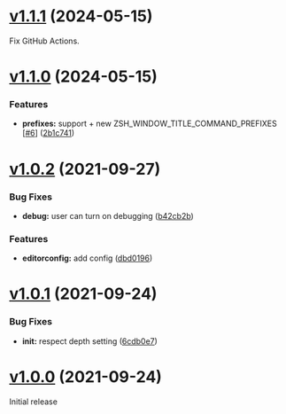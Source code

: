 # [v1.1.1](https://github.com/olets/zsh-window-title/compare/v1.1.0...v1.1.1) (2024-05-15)

Fix GitHub Actions.

# [v1.1.0](https://github.com/olets/zsh-window-title/compare/v1.0.2...v1.1.0) (2024-05-15)


### Features

* **prefixes:** support + new ZSH_WINDOW_TITLE_COMMAND_PREFIXES [[#6](https://github.com/olets/zsh-window-title/issues/6)] ([2b1c741](https://github.com/olets/zsh-window-title/commit/2b1c74107035ade8148d51d666fd1ce0dcff435e))



# [v1.0.2](https://github.com/olets/zsh-window-title/compare/v1.0.1...v1.0.2) (2021-09-27)


### Bug Fixes

* **debug:** user can turn on debugging ([b42cb2b](https://github.com/olets/zsh-window-title/commit/b42cb2b342ec1f93b6b3f8a57a52708416be7deb))


### Features

* **editorconfig:** add config ([dbd0196](https://github.com/olets/zsh-window-title/commit/dbd01969fbdf1ef3df431033db83f87243cc4ca2))



# [v1.0.1](https://github.com/olets/zsh-window-title/compare/v1.0.0...v1.0.1) (2021-09-24)


### Bug Fixes

* **init:** respect depth setting ([6cdb0e7](https://github.com/olets/zsh-window-title/commit/6cdb0e72cda4379f2c36639f83c4128718230365))



# [v1.0.0](https://github.com/olets/zsh-window-title/compare/v0...v1.0.0) (2021-09-24)

Initial release
